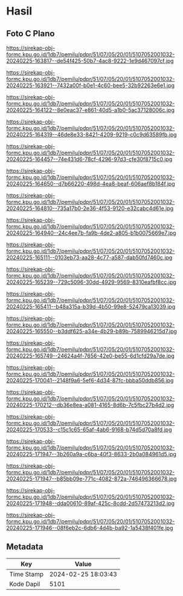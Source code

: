 # Hasil

## Foto C Plano

https://sirekap-obj-formc.kpu.go.id/1db7/pemilu/pdpr/51/07/05/20/01/5107052001032-20240225-163817--de54f425-50b7-4ac8-9222-1e9d467097cf.jpg

https://sirekap-obj-formc.kpu.go.id/1db7/pemilu/pdpr/51/07/05/20/01/5107052001032-20240225-163921--7432a00f-b0e1-4c60-bee5-32b92263e6e1.jpg

https://sirekap-obj-formc.kpu.go.id/1db7/pemilu/pdpr/51/07/05/20/01/5107052001032-20240225-164122--8e0eac37-e861-40d5-a1b0-5ac37128006c.jpg

https://sirekap-obj-formc.kpu.go.id/1db7/pemilu/pdpr/51/07/05/20/01/5107052001032-20240225-164319--46de8e33-8421-4209-9219-c0c9d63589fb.jpg

https://sirekap-obj-formc.kpu.go.id/1db7/pemilu/pdpr/51/07/05/20/01/5107052001032-20240225-164457--74e431d6-78cf-4296-97d3-cfe30f8715c0.jpg

https://sirekap-obj-formc.kpu.go.id/1db7/pemilu/pdpr/51/07/05/20/01/5107052001032-20240225-164650--d7b66220-498d-4ea8-beaf-606aef8b184f.jpg

https://sirekap-obj-formc.kpu.go.id/1db7/pemilu/pdpr/51/07/05/20/01/5107052001032-20240225-164810--735a17b0-2e36-4f53-9120-e32cabc4d61e.jpg

https://sirekap-obj-formc.kpu.go.id/1db7/pemilu/pdpr/51/07/05/20/01/5107052001032-20240225-164940--24c4ee7b-fa9b-4de2-a805-b1b0075669e7.jpg

https://sirekap-obj-formc.kpu.go.id/1db7/pemilu/pdpr/51/07/05/20/01/5107052001032-20240225-165111--0103eb73-aa28-4c77-a587-dab50fd7460c.jpg

https://sirekap-obj-formc.kpu.go.id/1db7/pemilu/pdpr/51/07/05/20/01/5107052001032-20240225-165239--729c5096-30dd-4929-9569-8310eafbf8cc.jpg

https://sirekap-obj-formc.kpu.go.id/1db7/pemilu/pdpr/51/07/05/20/01/5107052001032-20240225-165411--b48a315a-b39d-4b50-99e8-52479ca13039.jpg

https://sirekap-obj-formc.kpu.go.id/1db7/pemilu/pdpr/51/07/05/20/01/5107052001032-20240225-165550--b3ddf625-a34e-4b29-b89b-7589946215d7.jpg

https://sirekap-obj-formc.kpu.go.id/1db7/pemilu/pdpr/51/07/05/20/01/5107052001032-20240225-165749--24624a4f-7656-42e0-be55-6d1cfd29a7de.jpg

https://sirekap-obj-formc.kpu.go.id/1db7/pemilu/pdpr/51/07/05/20/01/5107052001032-20240225-170041--2148f9a6-5ef6-4d34-87fc-bbba50ddb856.jpg

https://sirekap-obj-formc.kpu.go.id/1db7/pemilu/pdpr/51/07/05/20/01/5107052001032-20240225-170212--db36e8ea-a081-4165-8d6b-7c5fbc27b4d2.jpg

https://sirekap-obj-formc.kpu.go.id/1db7/pemilu/pdpr/51/07/05/20/01/5107052001032-20240225-170533--c15c1c65-65af-4ab6-9168-b74d5d70a8fd.jpg

https://sirekap-obj-formc.kpu.go.id/1db7/pemilu/pdpr/51/07/05/20/01/5107052001032-20240225-171947--3b260a9a-c6ba-40f3-8633-2b0a084961d5.jpg

https://sirekap-obj-formc.kpu.go.id/1db7/pemilu/pdpr/51/07/05/20/01/5107052001032-20240225-171947--b85bb09e-771c-4082-872a-746496366678.jpg

https://sirekap-obj-formc.kpu.go.id/1db7/pemilu/pdpr/51/07/05/20/01/5107052001032-20240225-171948--dda00610-89af-425c-8cdd-2d57473213d2.jpg

https://sirekap-obj-formc.kpu.go.id/1db7/pemilu/pdpr/51/07/05/20/01/5107052001032-20240225-171946--08f6eb2c-6db6-4d4b-ba92-1a5438f401fe.jpg


## Metadata

| Key        | Value               |
| ---------- | ------------------- |
| Time Stamp | 2024-02-25 18:03:43 |
| Kode Dapil | 5101                |




